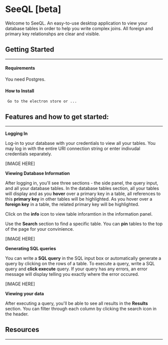 # SeeQL [beta]

Welcome to SeeQL. An easy-to-use desktop application to view your database tables in order to help you write complex joins. All foreign and primary key relationshps are clear and visible. 


## Getting Started
******

#### Requirements

You need Postgres. 


#### How to Install

```
 Go to the electron store or ...
```




## Features and how to get started:
******

**Logging In**

Log-in to your database with your credentials to view all your tables. You may log in with the entire URI connection string or enter indivudal credentials separately.

[IMAGE HERE]


**Viewing Database Information**

After logging in, you'll see three sections - the side panel, the query input, and all your database tables. In the database tables section, all your tables will display and as you **hover** over a primary key in a table, all references to this **primary key** in other tables will be highlighted. As you hover over a **foreign key** in a table, the related primary key will be highlighted. 

Click on the **info** icon to view table inforamtion in the information panel. 

Use the **Search** section to find a specific table. You can **pin** tables to the top of the page for your convinience. 

[IMAGE HERE]

**Generating SQL queries**

You can write a **SQL query** in the SQL input box or automatically generate a query by clicking on the rows of a table. To execute a query, write a SQL query and **click execute** query. If your query has any errors, an error message will display telling you exactly where the error occured.

[IMAGE HERE]

**Viewing your data**

After executing a query, you'll be able to see all results in the **Results** section. You can filter through each column by clicking the search icon in the header.


## Resources

******
